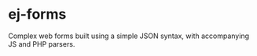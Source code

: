 # ej-forms
Complex web forms built using a simple JSON syntax, with accompanying JS and PHP parsers.
